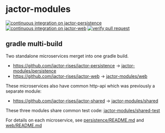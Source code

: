 # jactor-modules

[![continuous integration on jactor-persistence](https://github.com/jactor-rises/jactor-modules/actions/workflows/persistence-ci.yaml/badge.svg)](https://github.com/jactor-rises/jactor-modules/actions/workflows/persistence-ci.yaml)
[![continuous integration on jactor-web](https://github.com/jactor-rises/jactor-modules/actions/workflows/web-ci.yaml/badge.svg)](https://github.com/jactor-rises/jactor-modules/actions/workflows/web-ci.yaml)
[![verify pull request](https://github.com/jactor-rises/jactor-modules/actions/workflows/pr.yaml/badge.svg)](https://github.com/jactor-rises/jactor-modules/actions/workflows/pr.yaml)

## gradle multi-build

Two standalone microservices merget into one gradle build.
- https://github.com/jactor-rises/jactor-persistence -> [jactor-modules/persistence](https://github.com/jactor-rises/jactor-modules/tree/main/persistence) 
- https://github.com/jactor-rises/jactor-web -> [jactor-modules/web](https://github.com/jactor-rises/jactor-modules/tree/main/web)

These microservices also have common http-api which was previously a separate module:
- https://github.com/jactor-rises/jactor-shared -> [jactor-modules/shared](https://github.com/jactor-rises/jactor-modules/tree/main/shared)

These three modules share common test code: [jactor-modules/shared-test](https://github.com/jactor-rises/jactor-modules/tree/main/shared-test)

For details on each microservice, see [persistence/README.md](https://github.com/jactor-rises/jactor-modules/blob/main/persistence/README.md)
and [web/README.md](https://github.com/jactor-rises/jactor-modules/blob/main/web/README.md)
